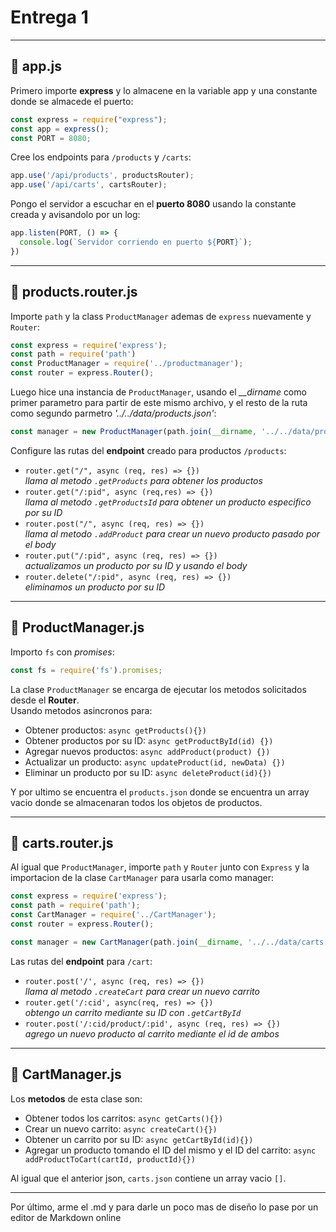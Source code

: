 # Entrega 1
---

## 📄 app.js

Primero importe **express** y lo almacene en la variable app y una constante donde se almacede el puerto:

```js
const express = require("express");
const app = express();
const PORT = 8080;
```

Cree los endpoints para `/products` y `/carts`:

```js
app.use('/api/products', productsRouter);
app.use('/api/carts', cartsRouter);
```

Pongo el servidor a escuchar en el **puerto 8080** usando la constante creada y avisandolo por un log:

```js
app.listen(PORT, () => {
  console.log(`Servidor corriendo en puerto ${PORT}`);
})
```

---

## 📄 products.router.js

Importe `path` y la class `ProductManager` ademas de `express` nuevamente y `Router`:

```js
const express = require('express');
const path = require('path')
const ProductManager = require('../productmanager');
const router = express.Router();
```

Luego hice una instancia de `ProductManager`, usando el *__dirname* como primer parametro para partir de este mismo archivo, y el resto de la ruta como segundo parmetro *'../../data/products.json'*:

```js
const manager = new ProductManager(path.join(__dirname, '../../data/products.json'));
```

Configure las rutas del **endpoint** creado para productos `/products`:  

- `router.get("/", async (req, res) => {})`  
  *llama al metodo `.getProducts` para obtener los productos*
- `router.get("/:pid", async (req,res) => {})`  
  *llama al metodo `.getProductsId` para obtener un producto especifico por su ID*
- `router.post("/", async (req, res) => {})`  
  *llama al metodo `.addProduct` para crear un nuevo producto pasado por el body*  
- `router.put("/:pid", async (req, res) => {})`  
  *actualizamos un producto por su ID y usando el body*  
- `router.delete("/:pid", async (req, res) => {})`  
  *eliminamos un producto por su ID*  

---

## 📄 ProductManager.js

Importo `fs` con *promises*:

```js
const fs = require('fs').promises;
```

La clase `ProductManager` se encarga de ejecutar los metodos solicitados desde el **Router**.  
Usando metodos asincronos para:

- Obtener productos: `async getProducts(){})`
- Obtener productos por su ID: `async getProductById(id) {})`
- Agregar nuevos productos: `async addProduct(product) {})`
- Actualizar un producto: `async updateProduct(id, newData) {})`
- Eliminar un producto por su ID: `async deleteProduct(id){})`

Y por ultimo se encuentra el `products.json` donde se encuentra un array vacio donde se almacenaran todos los objetos de productos.

---

## 📄 carts.router.js

Al igual que `ProductManager`, importe `path` y `Router` junto con `Express` y la importacion de la clase `CartManager` para usarla como manager:

```js
const express = require('express');
const path = require('path');
const CartManager = require('../CartManager');
const router = express.Router();

const manager = new CartManager(path.join(__dirname, '../../data/carts.json'));
```

Las rutas del **endpoint** para `/cart`:

- `router.post('/', async (req, res) => {})`  
  *llama al metodo `.createCart` para crear un nuevo carrito*  
- `router.get('/:cid', async(req, res) => {})`  
  *obtengo un carrito mediante su ID con `.getCartById`*  
- `router.post('/:cid/product/:pid', async (req, res) => {})`  
  *agrego un nuevo producto al carrito mediante el id de ambos*  

---

## 📄 CartManager.js

Los **metodos** de esta clase son:

- Obtener todos los carritos: `async getCarts(){})`
- Crear un nuevo carrito: `async createCart(){})`
- Obtener un carrito por su ID: `async getCartById(id){})`
- Agregar un producto tomando el ID del mismo y el ID del carrito: `async addProductToCart(cartId, productId){})`

Al igual que el anterior json, `carts.json` contiene un array vacio `[]`.

---


Por último, arme el .md y para darle un poco mas de diseño lo pase por un editor de Markdown online